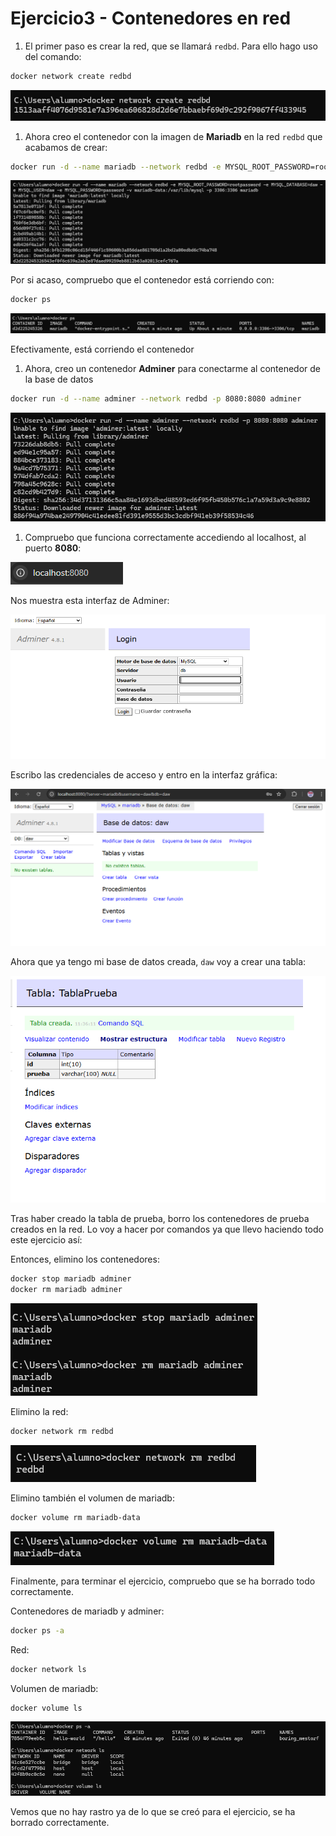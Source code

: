 # Ejercicio3 - Contenedores en red

1. El primer paso es crear la red, que se llamará `redbd`. Para ello hago uso del comando:

```bash
docker network create redbd

```

![image.png](image.png)

1. Ahora creo el contenedor con la imagen de **Mariadb** en la red `redbd` que acabamos de crear:

```bash
docker run -d --name mariadb --network redbd -e MYSQL_ROOT_PASSWORD=rootpassword -e MYSQL_DATABASE=daw -e MYSQL_USER=daw -e MYSQL_PASSWORD=password -v mariadb-data:/var/lib/mysql -p 3306:3306 mariadb

```

![image.png](image%201.png)

Por si acaso, compruebo que el contenedor está corriendo con:

```bash
docker ps
```

![image.png](image%202.png)

Efectivamente, está corriendo el contenedor

1. Ahora, creo un contenedor **Adminer** para conectarme al contenedor de la base de datos

```bash
docker run -d --name adminer --network redbd -p 8080:8080 adminer

```

![image.png](image%203.png)

1. Compruebo que funciona correctamente accediendo al localhost, al puerto **8080**:

![image.png](image%204.png)

Nos muestra esta interfaz de Adminer:

![image.png](image%205.png)

Escribo las credenciales de acceso y entro en la interfaz gráfica:

![image.png](image%206.png)

Ahora que ya tengo mi base de datos creada, `daw` voy a crear una tabla:

![image.png](image%207.png)

Tras haber creado la tabla de prueba, borro los contenedores de prueba creados en la red. Lo voy a hacer por comandos ya que llevo haciendo todo este ejercicio así:

Entonces, elimino los contenedores:

```bash
docker stop mariadb adminer
docker rm mariadb adminer
```

![image.png](image%208.png)

Elimino la red:

```bash
docker network rm redbd
```

![image.png](image%209.png)

Elimino también el volumen de mariadb:

```bash
docker volume rm mariadb-data
```

![image.png](image%2010.png)

Finalmente, para terminar el ejercicio, compruebo que se ha borrado todo correctamente.

Contenedores de mariadb y adminer:

```bash
docker ps -a
```

Red:

```bash
docker network ls
```

Volumen de mariadb:

```bash
docker volume ls
```

![image.png](image%2011.png)

Vemos que no hay rastro ya de lo que se creó para el ejercicio, se ha borrado correctamente.